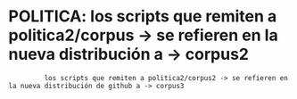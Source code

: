 # POLITICA:  los scripts que remiten a politica2/corpus -> se refieren en la nueva distribución a -> corpus2
             los scripts que remiten a politica2/corpus2 -> se refieren en la nueva distribución de github a -> corpus3

